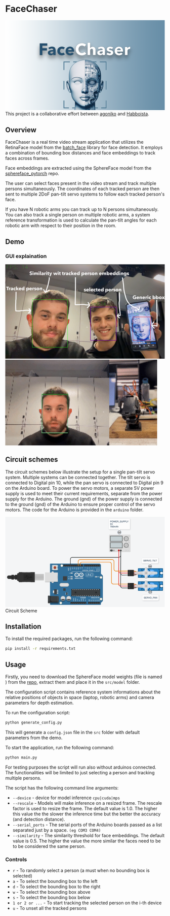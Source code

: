 # FaceChaser
<img src = "images/logo.png"></img>
This project is a collaborative effort between [agoniko](https://github.com/agoniko) and [Habboista](https://github.com/Habboista).

## Overview

FaceChaser is a real time video stream application that utilizes the RetinaFace model from the [batch_face](https://github.com/elliottzheng/batch-face) library for face detection. It employs a combination of bounding box distances and face embeddings to track faces across frames.

Face embeddings are extracted using the SphereFace model from the [sphereface_pytorch](https://github.com/clcarwin/sphereface_pytorch) repo. 

The user can select faces present in the video stream and track multiple persons simultaneously. The coordinates of each tracked person are then sent to multiple 2DoF pan-tilt servo systems to follow each tracked person's face.

If you have N robotic arms you can track up to N persons simultaneously. You can also track a single person on multiple robotic arms, a system reference transformation is used to calculate the pan-tilt angles for each robotic arm with respect to their position in the room.

## Demo
### GUI explaination
<img src="images/sample.png"></img>
<img src = "images/demo-ict.gif" width = 480></img>


## Circuit schemes
The circuit schemes below illustrate the setup for a single pan-tilt servo system. Multiple systems can be connected together. The tilt servo is connected to Digital pin 10, while the pan servo is connected to Digital pin 9 on the Arduino board. To power the servo motors, a separate 5V power supply is used to meet their current requirements, separate from the power supply for the Arduino. The ground (gnd) of the power supply is connected to the ground (gnd) of the Arduino to ensure proper control of the servo motors.
The code for the Arduino is provided in the `arduino` folder.

<img src = "images/circuit.png"> Circuit Scheme </img>

## Installation
To install the required packages, run the following command:
```bash
pip install -r requirements.txt
```

## Usage
Firstly, you need to download the SphereFace model weights (file is named ) from the [repo](https://github.com/clcarwin/sphereface_pytorch/tree/master/model), extract them and place it in the `src/model` folder.

The configuration script contains reference system informations about the relative positions of objects in space (laptop, robotic arms) and camera parameters for depth estimation.

To run the configuration script:
```bash
python generate_config.py
```
This will generate a `config.json` file in the `src` folder with default parameters from the demo.

To start the application, run the following command:
```bash
python main.py
```
For testing purposes the script will run also without arduinos connected. The functionalities will be limited to just selecting a person and tracking multiple persons.

The script has the following command line arguments:
- `--device` - device for model inference `cpu|cuda|mps`
- `--rescale` - Models will make inference on a resized frame. The rescale factor is used to resize the frame. The default value is 1.0.
The higher this value the the slower the inference time but the better the accuracy (and detection distance).
- `--serial_ports` - The serial ports of the Arduino boards passed as a list separated just by a space. `(eg COM3 COM4)`
- `--similarity` - The similarity threshold for face embeddings. The default value is 0.5. The higher the value the more similar the faces need to be to be considered the same person.

### Controls
- `r` - To randomly select a person (a must when no bounding box is selected)
- `a` - To select the bounding box to the left
- `d` - To select the bounding box to the right
- `w` - To select the bounding box above
- `s` - To select the bounding box below
- `1 or 2 or ...`  - To start tracking the selected person on the i-th device
- `u` - To unset all the tracked persons


